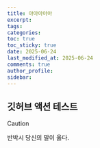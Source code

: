 ```yaml
---
title: 아아아아아
excerpt: 
tags: 
categories: 
toc: true
toc_sticky: true
date: 2025-06-24
last_modified_at: 2025-06-24
comments: true
author_profile: 
sidebar:
---
```

## 깃허브 액션 테스트





>[!caution]
>반박시 당신의 말이 옳다.
